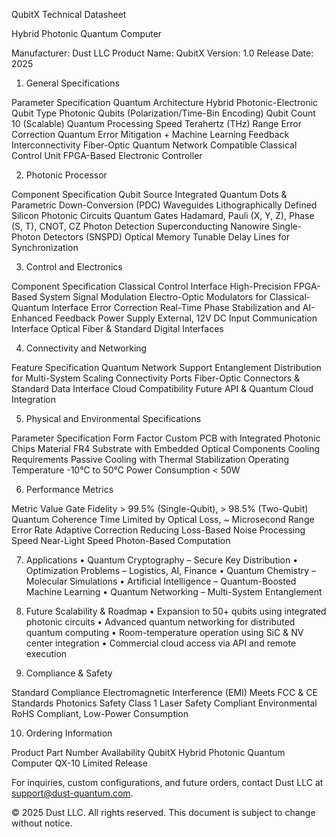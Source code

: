 QubitX Technical Datasheet

Hybrid Photonic Quantum Computer

Manufacturer: Dust LLC
Product Name: QubitX
Version: 1.0
Release Date: 2025

1. General Specifications

Parameter	Specification
Quantum Architecture	Hybrid Photonic-Electronic
Qubit Type	Photonic Qubits (Polarization/Time-Bin Encoding)
Qubit Count	10 (Scalable)
Quantum Processing Speed	Terahertz (THz) Range
Error Correction	Quantum Error Mitigation + Machine Learning Feedback
Interconnectivity	Fiber-Optic Quantum Network Compatible
Classical Control Unit	FPGA-Based Electronic Controller

2. Photonic Processor

Component	Specification
Qubit Source	Integrated Quantum Dots & Parametric Down-Conversion (PDC)
Waveguides	Lithographically Defined Silicon Photonic Circuits
Quantum Gates	Hadamard, Pauli (X, Y, Z), Phase (S, T), CNOT, CZ
Photon Detection	Superconducting Nanowire Single-Photon Detectors (SNSPD)
Optical Memory	Tunable Delay Lines for Synchronization

3. Control and Electronics

Component	Specification
Classical Control Interface	High-Precision FPGA-Based System
Signal Modulation	Electro-Optic Modulators for Classical-Quantum Interface
Error Correction	Real-Time Phase Stabilization and AI-Enhanced Feedback
Power Supply	External, 12V DC Input
Communication Interface	Optical Fiber & Standard Digital Interfaces

4. Connectivity and Networking

Feature	Specification
Quantum Network Support	Entanglement Distribution for Multi-System Scaling
Connectivity Ports	Fiber-Optic Connectors & Standard Data Interface
Cloud Compatibility	Future API & Quantum Cloud Integration

5. Physical and Environmental Specifications

Parameter	Specification
Form Factor	Custom PCB with Integrated Photonic Chips
Material	FR4 Substrate with Embedded Optical Components
Cooling Requirements	Passive Cooling with Thermal Stabilization
Operating Temperature	-10°C to 50°C
Power Consumption	< 50W

6. Performance Metrics

Metric	Value
Gate Fidelity	> 99.5% (Single-Qubit), > 98.5% (Two-Qubit)
Quantum Coherence Time	Limited by Optical Loss, ~ Microsecond Range
Error Rate	Adaptive Correction Reducing Loss-Based Noise
Processing Speed	Near-Light Speed Photon-Based Computation

7. Applications
	•	Quantum Cryptography – Secure Key Distribution
	•	Optimization Problems – Logistics, AI, Finance
	•	Quantum Chemistry – Molecular Simulations
	•	Artificial Intelligence – Quantum-Boosted Machine Learning
	•	Quantum Networking – Multi-System Entanglement

8. Future Scalability & Roadmap
	•	Expansion to 50+ qubits using integrated photonic circuits
	•	Advanced quantum networking for distributed quantum computing
	•	Room-temperature operation using SiC & NV center integration
	•	Commercial cloud access via API and remote execution

9. Compliance & Safety

Standard	Compliance
Electromagnetic Interference (EMI)	Meets FCC & CE Standards
Photonics Safety	Class 1 Laser Safety Compliant
Environmental	RoHS Compliant, Low-Power Consumption

10. Ordering Information

Product	Part Number	Availability
QubitX Hybrid Photonic Quantum Computer	QX-10	Limited Release

For inquiries, custom configurations, and future orders, contact Dust LLC at support@dust-quantum.com.

© 2025 Dust LLC. All rights reserved.
This document is subject to change without notice.
